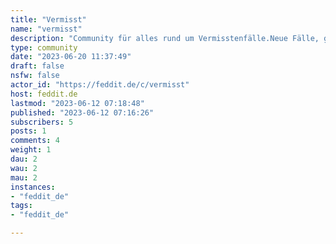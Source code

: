 ```yaml
---
title: "Vermisst" 
name: "vermisst"
description: "Community für alles rund um Vermisstenfälle.Neue Fälle, gelöste Fälle, Coldcases - Alles ist hier willkommen.Bitte geht respektvoll mit den Fällen und deren betroffenen um. "
type: community
date: "2023-06-20 11:37:49"
draft: false
nsfw: false
actor_id: "https://feddit.de/c/vermisst"
host: feddit.de
lastmod: "2023-06-12 07:18:48"
published: "2023-06-12 07:16:26"
subscribers: 5
posts: 1
comments: 4
weight: 1
dau: 2
wau: 2
mau: 2
instances:
- "feddit_de"
tags: 
- "feddit_de"

---
```

